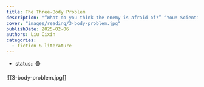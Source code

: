 ```yaml
---
title: The Three-Body Problem
description: "“What do you think the enemy is afraid of?” “You! Scientists! The odd thing is that the less practical your research is, the more they’re afraid of you—like abstract theories, the kind of thing Yang Dong worked on. They are more frightened of such work than you are of the universe winking at you. When a scientist dies, another will take his place. But if his thoughts are confused, then science is over.”"
cover: "images/reading/3-body-problem.jpg"
publishDate: 2025-02-06
authors: Liu Cixin
categories:
  - fiction & literature
---
```

- status:: 🟢

![[3-body-problem.jpg]]